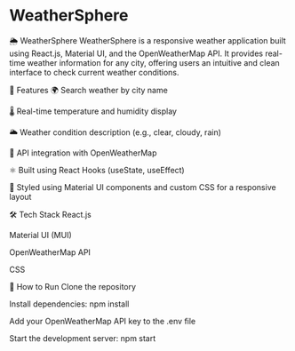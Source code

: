 # WeatherSphere

🌦️ WeatherSphere
WeatherSphere is a responsive weather application built using React.js, Material UI, and the OpenWeatherMap API. It provides real-time weather information for any city, offering users an intuitive and clean interface to check current weather conditions.

🚀 Features
🌍 Search weather by city name

🌡️ Real-time temperature and humidity display

🌥️ Weather condition description (e.g., clear, cloudy, rain)

🔄 API integration with OpenWeatherMap

⚛️ Built using React Hooks (useState, useEffect)

🎨 Styled using Material UI components and custom CSS for a responsive layout

🛠️ Tech Stack
React.js

Material UI (MUI)

OpenWeatherMap API

CSS

📌 How to Run
Clone the repository

Install dependencies: npm install

Add your OpenWeatherMap API key to the .env file

Start the development server: npm start
